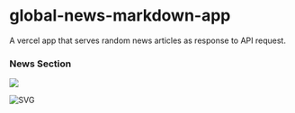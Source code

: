 # global-news-markdown-app
A vercel app that serves random news articles as response to API request.

### News Section
  <img src='https://global-news-markdown-app-le4tw19st-krishnabellamkonda.vercel.app/' />
  
  ![SVG](https://global-news-markdown-app-le4tw19st-krishnabellamkonda.vercel.app/)

<!-- HTML -->
